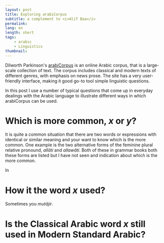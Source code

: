```yaml
---
layout: post
title: Exploring arabiCorpus
subtitle: a complement to <i>Alif Baa</i>
permalink: 
lang: en
length: short
tags:
    - arabic
    - Linguistics
thumbnail:
---
```


Dilworth Parkinson's [arabiCorpus](http://arabicorpus.byu.edu/) is an online Arabic corpus, that is a large-scale collection of text. The corpus includes classical and modern texts of different genres, with emphasis on news prose. The site has a very user-friendly interface, making it good go-to tool simple linguistic questions.

In this post I use a number of typical questions that come up in everyday dealings with the Arabic language to illustrate different ways in which arabiCorpus can be used.

# Which is more common, *x* or *y*?

It is quite a common situation that there are two words or expressions with identical or similar meaning and your want to know which is the more common. One example is the two alternative forms of the feminine plural relative pronound, *allāti* and *allawāti*. Both of these in grammar books both these forms are listed but I have not seen and indication about which is the more common.

In 


# How it the word *x* used?

Sometimes you *mutājir*.

# Is the Classical Arabic word *x* still used in Modern Standard Arabic?

